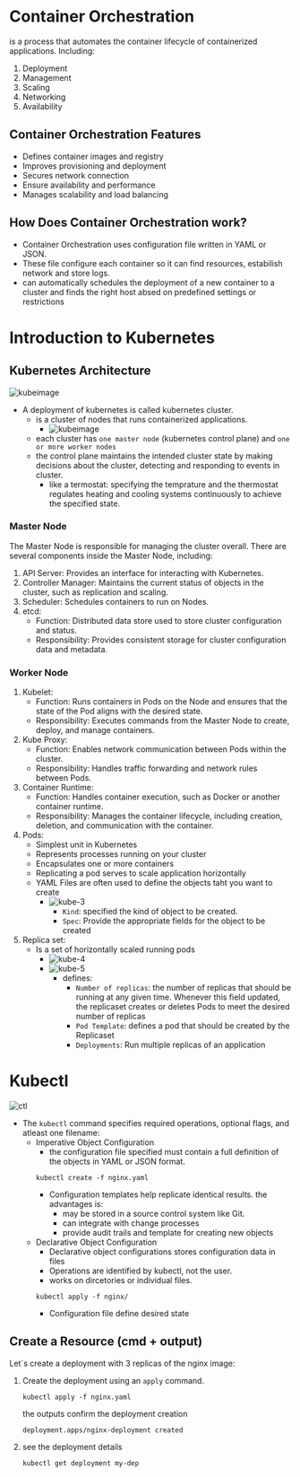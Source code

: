 # Container Orchestration
is a process that automates the container lifecycle of containerized applications. Including:
1. Deployment
2. Management
3. Scaling
4. Networking
5. Availability

## Container Orchestration Features
- Defines container images and  registry
- Improves provisioning and deployment
- Secures network connection
- Ensure availability and performance
- Manages scalability and load balancing

## How Does Container Orchestration work?
- Container Orchestration uses configuration file written in YAML or JSON. 
- These file configure each container so it can find resources, estabilish network and store logs.
- can automatically schedules the deployment of a new container to a cluster and finds the right host absed on predefined settings or restrictions

# Introduction to Kubernetes
## Kubernetes Architecture
![kubeimage](/images/kube-1.png)<br>
- A deployment of kubernetes is called kubernetes cluster.
    - is a cluster of nodes that runs containerized applications.
        - ![kubeimage](/images/kube-2.png)<br>
    - each cluster has `one master node` (kubernetes control plane) and `one or more worker nodes`
    - the control plane maintains the intended cluster state by making decisions about the cluster, detecting and responding to events in cluster.
        - like a termostat: specifying the temprature and the thermostat regulates heating and cooling systems continuously to achieve the specified state.

### Master Node
The Master Node is responsible for managing the cluster overall. There are several components inside the Master Node, including:
1. API Server: Provides an interface for interacting with Kubernetes.
2. Controller Manager: Maintains the current status of objects in the cluster, such as replication and scaling.
3. Scheduler: Schedules containers to run on Nodes.
4. etcd:
    - Function: Distributed data store used to store cluster configuration and status.
    - Responsibility: Provides consistent storage for cluster configuration data and metadata.

### Worker Node
1. Kubelet:
    - Function: Runs containers in Pods on the Node and ensures that the state of the Pod aligns with the desired state.
    - Responsibility: Executes commands from the Master Node to create, deploy, and manage containers.
2. Kube Proxy:
    - Function: Enables network communication between Pods within the cluster.
    - Responsibility: Handles traffic forwarding and network rules between Pods.
3. Container Runtime:
    - Function: Handles container execution, such as Docker or another container runtime.
    - Responsibility: Manages the container lifecycle, including creation, deletion, and communication with the container.
4. Pods:
    - Simplest unit in Kubernetes
    - Represents processes running on your cluster
    - Encapsulates one or more containers
    - Replicating a pod serves to scale application horizontally
    - YAML Files are often used to define the objects taht you want to create
        - ![kube-3](/images/kube-3.png)<br>
            - `Kind`: specified the kind of object to be created.
            - `Spec`: Provide the appropriate fields for the object to be created
5. Replica set:
    - Is a set of horizontally scaled running pods
        - ![kube-4](/images/kube-4.png)<br>
        - ![kube-5](/images/kube-5.png)<br>
            - defines: 
                - `Number of replicas`: the number of replicas that should be running at any given time. Whenever this field updated, the replicaset creates or deletes Pods to meet the desired number of replicas
                - `Pod Template`: defines a pod that should be created by the Replicaset
                - `Deployments`: Run multiple replicas of an application       
                
# Kubectl

![ctl](/images/kube-6.png)
<br>

- The `kubectl` command specifies required operations, optional flags, and atleast one filename:
    - Imperative Object Configuration
        - the configuration file specified must contain a full definition of the objects in YAML or JSON format.
        ```
        kubectl create -f nginx.yaml
        ```
        - Configuration templates help replicate identical results. the advantages is:
            - may be stored in a source control system like Git.
            - can integrate with change processes
            - provide audit trails and template for creating new objects
    - Declarative Object Configuration
        - Declarative object configurations stores configuration data in files
        - Operations are identified by kubectl, not the user.
        - works on dircetories or individual files.
        ```
        kubectl apply -f nginx/
        ```
        - Configuration file define desired state

## Create a Resource (cmd + output)
Let`s create a deployment with 3 replicas of the nginx image:
1. Create the deployment using an `apply` command.
    ```
    kubectl apply -f nginx.yaml
    ```
    the outputs confirm the deployment creation
    ```
    deployment.apps/nginx-deployment created
    ```
2. see the deployment details
    ```
    kubectl get deployment my-dep
    ```
